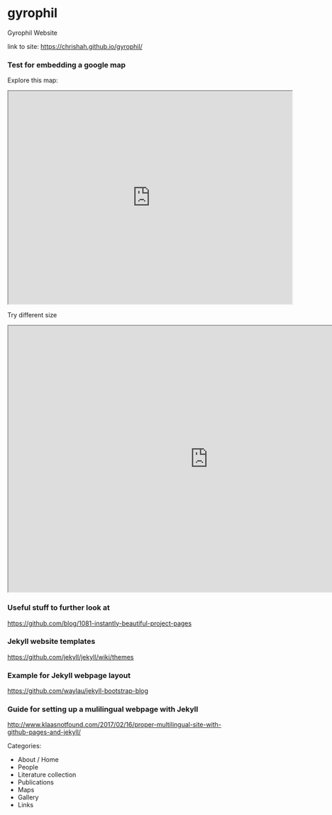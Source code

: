 # gyrophil

Gyrophil Website

link to site: https://chrishah.github.io/gyrophil/


### Test for embedding a google map
Explore this map:

<iframe src="https://www.google.com/maps/d/embed?mid=1k0isw7LL1W9SZ3Hd8SE8EBFiues" width="640" height="480"></iframe>



Try different size
<iframe src="https://www.google.com/maps/d/embed?mid=1k0isw7LL1W9SZ3Hd8SE8EBFiues" width="900" height="600"></iframe>



### Useful stuff to further look at
https://github.com/blog/1081-instantly-beautiful-project-pages

### Jekyll website templates
https://github.com/jekyll/jekyll/wiki/themes

### Example for Jekyll webpage layout
https://github.com/waylau/jekyll-bootstrap-blog

### Guide for setting up a mulilingual webpage with Jekyll
http://www.klaasnotfound.com/2017/02/16/proper-multilingual-site-with-github-pages-and-jekyll/

Categories:
- About / Home
- People
- Literature collection
- Publications
- Maps
- Gallery
- Links

